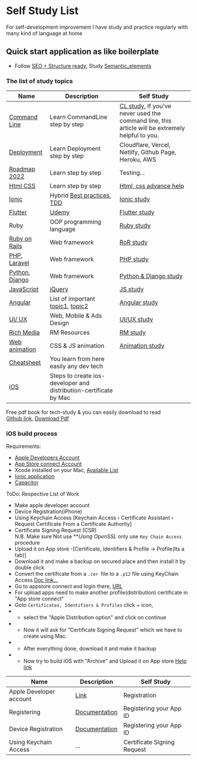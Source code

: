 # Self Study List
For self-development improvement I have study and practice regularly with many kind of language at home  

## Quick start application as like boilerplate
- Follow [SEO + Structure ready](https://github.com/kevinuehara/devto-frontend-challenge-june/blob/main/index.html), Study [Semantic_elements](https://www.w3schools.com/html/html5_semantic_elements.asp)


### The list of study topics
Name | Description | Self Study
------------ | ------------- | -------------
[Command Line](https://www.taniarascia.com/how-to-use-the-command-line-for-apple-macos-and-linux/) | Learn CommandLine step by step | [CL study](https://github.com/plabon-asad/study-with-commandLine), If you've never used the command line, this article will be extremely helpful to you.
[Deployment](https://github.com/plabon-asad/study-with-deployment) | Learn Deployment step by step | Cloudflare, Vercel, Netlify, Github Page, Heroku, AWS
[Roadmap 2022](https://roadmap.sh/) | Learn step by step | Testing...
[Html CSS](https://roadmap.sh/) | Learn step by step | [Html, css advance help](https://github.com/plabon-asad/study-with-html-css)
[Ionic](https://ionicframework.com/) | Hybrid [Best practices](https://ionicthemes.com/tutorials), [TDD](https://www.youtube.com/playlist?list=PLlyAM-8-I7S9iNcZRfP4SQJhm4Mw5q5ku) | [Ionic study](https://github.com/plabon-asad/study-with-ionic)
[Flutter](https://flutter.com/) | [Udemy]() | [Flutter study](https://github.com/plabon-asad/study-with-flutter)
Ruby | OOP programming language | [Ruby study](https://github.com/plabon-asad/study-with-ruby)
[Ruby on Rails](https://github.com/plabon-asad/learn-RoR) | Web framework | [RoR study](https://github.com/plabon-asad/study-with-ror)
[PHP, Laravel](https://github.com/plabon-asad) | Web framework | [PHP study](https://github.com/plabon-asad/study-with-php)
[Python, Django]() | Web framework | [Python & Django study](https://github.com/plabon-asad/study-with-python-and-django)
[JavaScript](https://overapi.com/javascript) | [jQuery](https://overapi.com/jquery) | [JS study](https://github.com/plabon-asad/study-with-js)
[Angular](https://angular.io/) | List of important [topic1](https://www.dottedsquirrel.com/things-to-learn-angular/), [topic2](https://medium.com/@bhavikagarg8/important-topics-of-angular-5d51362ae78e) | [Angular study](https://github.com/plabon-asad/study-with-ng)
[UI/ UX](https://designcode.io/) | Web, Mobile & Ads Design | [UI/UX study](https://github.com/plabon-asad/study-with-uiux)
[Rich Media](https://github.com/plabon-asad/rich-media) | RM Resources | [RM study](https://github.com/plabon-asad/study-with-rm)
[Web animation](https://github.com/plabon-asad/css-animations-ui) | CSS & JS animation | [Animation study](https://github.com/plabon-asad/study-with-animation)
[Cheatsheet](https://overapi.com/) | You learn from here easily any dev tech | []()
[iOS](https://medium.com/mobile-devops-ci-cd-ct/steps-to-create-ios-developer-and-distribution-certificates-with-and-without-a-mac-8449b973ef9d) | Steps to create ios-developer and distribution-certificate by Mac | []()

Free pdf book for tech-study & you can easily download to read <br>
[Github link](https://github.com/Akshaya-Amar/Free-Programming-Books),
[Download Pdf](https://goalkicker.com/)

### iOS build process
Requirements:
 - [Apple Developers Account](https://developer.apple.com/)
 - [App Store connect Account](https://appstoreconnect.apple.com/login)
 - Xcode installed on your Mac, [Available List](https://developer.apple.com/support/xcode/)
 - [Ionic application](https://ionicframework.com/docs/developing/ios)
 - [Capacitor](https://capacitorjs.com/docs/ios#adding-the-ios-platform)

ToDo: Respective List of Work
 - Make apple developer account
 - Device Registration(iPhone)
 - Using Keychain Access [Keychain Access › Certificate Assistant › Request Certificate From a Certificate Authority]
 - Certificate Signing Request (CSR) <br>N.B. Make sure Not use ***Using OpenSSL* only use `Key Chain Access` procedure
 - Upload it on App store -[Certificate, Identifiers & Profile -> Profile(Its a tab)]
 - Download it and make a backup on secured place and then install it by double click.
 - Convert the certificate from a `.cer `file to a `.p12` file using KeyChain Access [Doc link...](https://ionic.io/docs/appflow/package/credentials)
 - Go to appstore connect and login there, [URL](https://appstoreconnect.apple.com/login)
 - For upload apps need to make another profile(distribution) certificate in "App store connect"
 - Goto `Certificates, Identifiers & Profiles` click + icon, 
 -  - select the "Apple Distribution option" and click on continue
 -  - Now it will ask for “Certificate Signing Request” which we have to create using Mac.
 -  - After everything done, download it and make it backup
 -  - Now try to build iOS with "Archive" and Upload it on App store [Help link](https://enappd.com/blog/releasing-ionic-app-on-ios-app-store/199/)
 

Name | Description | Self Study
------------ | ------------- | -------------
Apple Developer account | [Link](https://developer.apple.com/account) | Registration
Registering | [Documentation](https://ionic.io/docs/appflow/package/credentials) | Registering your App ID
Device Registration | [Documentation](https://github.com/dotnet/docs-maui/blob/main/docs/ios/includes/add-a-device.md) | Registering your App ID
Using Keychain Access | ... | Certificate Signing Request

